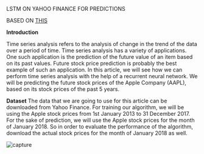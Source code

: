LSTM ON YAHOO FINANCE FOR PREDICTIONS

BASED ON [THIS](https://stackabuse.com/time-series-analysis-with-lstm-using-pythons-keras-library/)


**Introduction**

Time series analysis refers to the analysis of change in the trend of the data over a period of time. Time series analysis has a variety of applications. One such application is the prediction of the future value of an item based on its past values. Future stock price prediction is probably the best example of such an application. In this article, we will see how we can perform time series analysis with the help of a recurrent neural network. We will be predicting the future stock prices of the Apple Company (AAPL), based on its stock prices of the past 5 years.

**Dataset**
The data that we are going to use for this article can be downloaded from Yahoo Finance. For training our algorithm, we will be using the Apple stock prices from 1st January 2013 to 31 December 2017. For the sake of prediction, we will use the Apple stock prices for the month of January 2018. So in order to evaluate the performance of the algorithm, download the actual stock prices for the month of January 2018 as well.



![capture](https://user-images.githubusercontent.com/24721389/52470635-fd3fef00-2ba3-11e9-98d8-8527ed167748.PNG)
